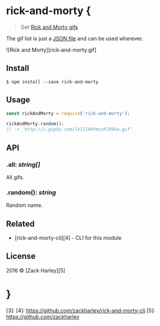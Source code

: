 # rick-and-morty {

> Get [Rick and Morty gifs][1]

The gif list is just a [JSON file][2] and can be used wherever.

![Rick and Morty][rick-and-morty.gif]

## Install

```
$ npm install --save rick-and-morty
```

## Usage

```js
const rickAndMorty = require('rick-and-morty');

rickAndMorty.random();
// -> 'http://i.giphy.com/l41lI4bYmcsPJX9Go.gif'
```

## API

### .all: *string[]*

All gifs.

### .random(): *string*

Random name.

## Related

 - [rick-and-morty-cli][4] - CLI for this module

## License

2016 © [Zack Harley][5]

# }

[1]: https://en.wikipedia.org/wiki/Rick_and_Morty
[2]: https://github.com/zackharley/rick-and-morty/blob/master/rick-and-morty.json
[3]:
[4]: https://github.com/zackharley/rick-and-morty-cli
[5]: https://github.com/zackharley
